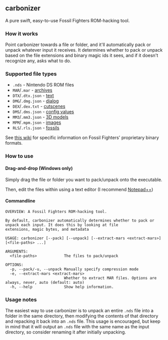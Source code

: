 ## carbonizer
A pure swift, easy-to-use Fossil Fighters ROM-hacking tool.

### How it works
Point carbonizer towards a file or folder, and it'll automatically pack or unpack whatever input it receives.
It determines whether to pack or unpack based on the file extensions and binary magic ids it sees, and if it doesn't recognize any, asks what to do.

### Supported file types
- `.nds` - Nintendo DS ROM files
- `MAR`/`.mar` - [archives](https://github.com/simonomi/ff1-binary-formats/wiki/MAR,-MCM)
- `DTX`/`.dtx.json` - [text](https://github.com/simonomi/ff1-binary-formats/wiki/DTX)
- `DMG`/`.dmg.json` - [dialog](https://github.com/simonomi/ff1-binary-formats/wiki/DMG)
- `DEX`/`.dex.txt` - [cutscenes](https://github.com/simonomi/ff1-binary-formats/wiki/DEX)
- `DMS`/`.dms.json` - [config values](https://github.com/simonomi/ff1-binary-formats/wiki/DMS)
- `MM3`/`.mm3.json` - [3D models](https://github.com/simonomi/ff1-binary-formats/wiki/MM3)
- `MPM`/`.mpm.json` - [images](https://github.com/simonomi/ff1-binary-formats/wiki/MPM)
- `RLS`/`.rls.json` - [fossils](https://github.com/simonomi/ff1-binary-formats/wiki/RLS)

See [this wiki](https://github.com/simonomi/FF1_Binary_Formats/wiki) for specific information on Fossil Fighters' proprietary binary formats.

### How to use
#### Drag-and-drop (Windows only)
Simply drag the file or folder you want to pack/unpack onto the executable.

Then, edit the files within using a text editor (I recommend [Notepad++](https://notepad-plus-plus.org))

#### Commandline
```
OVERVIEW: A Fossil Fighters ROM-hacking tool.

By default, carbonizer automatically determines whether to pack or unpack each input. It does this by looking at file
extensions, magic bytes, and metadata

USAGE: carbonizer [--pack] [--unpack] [--extract-mars <extract-mars>] [<file-paths> ...]

ARGUMENTS:
  <file-paths>            The files to pack/unpack

OPTIONS:
  -p, --pack/-u, --unpack Manually specify compression mode
  -e, --extract-mars <extract-mars>
                          Whether to extract MAR files. Options are always, never, auto (default: auto)
  -h, --help              Show help information.
```

### Usage notes
The easiest way to use carbonizer is to unpack an entire `.nds` file into a folder in the same directory,
then modifying the contents of that directory and repacking it back into an `.nds` file. This usage is encouraged, but keep in mind that it will output an `.nds` file with the same name as the input directory, so consider renaming it after initially unpacking.
